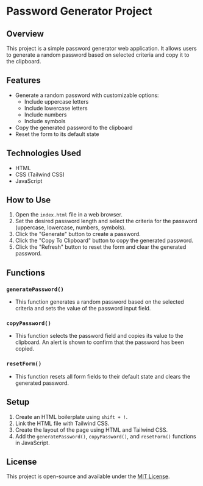 # Password Generator Project

## Overview
This project is a simple password generator web application. It allows users to generate a random password based on selected criteria and copy it to the clipboard.

## Features
- Generate a random password with customizable options:
  - Include uppercase letters
  - Include lowercase letters
  - Include numbers
  - Include symbols
- Copy the generated password to the clipboard
- Reset the form to its default state

## Technologies Used
- HTML
- CSS (Tailwind CSS)
- JavaScript

## How to Use
1. Open the `index.html` file in a web browser.
2. Set the desired password length and select the criteria for the password (uppercase, lowercase, numbers, symbols).
3. Click the "Generate" button to create a password.
4. Click the "Copy To Clipboard" button to copy the generated password.
5. Click the "Refresh" button to reset the form and clear the generated password.

## Functions
### `generatePassword()`
- This function generates a random password based on the selected criteria and sets the value of the password input field.

### `copyPassword()`
- This function selects the password field and copies its value to the clipboard. An alert is shown to confirm that the password has been copied.

### `resetForm()`
- This function resets all form fields to their default state and clears the generated password.

## Setup
1. Create an HTML boilerplate using `shift + !`.
2. Link the HTML file with Tailwind CSS.
3. Create the layout of the page using HTML and Tailwind CSS.
4. Add the `generatePassword()`, `copyPassword()`, and `resetForm()` functions in JavaScript.

## License
This project is open-source and available under the [MIT License](LICENSE).